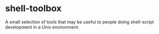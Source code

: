 # shell-toolbox
A small selection of tools that may be useful to people doing shell-script development in a Unix environment.
